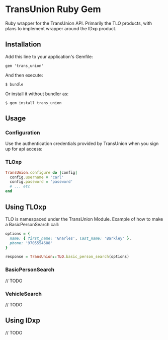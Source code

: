 # TransUnion Ruby Gem

Ruby wrapper for the TransUnion API. Primarily the TLO products, with plans to implement wrapper around
the IDxp product.

## Installation

Add this line to your application's Gemfile:
   
    gem 'trans_union'
    
And then execute:

    $ bundle
    
Or install it without bundler as:

    $ gem install trans_union
    
## Usage

### Configuration

Use the authentication credentials provided by TransUnion when you sign up for api access:

### TLOxp
```ruby
TransUnion.configure do |config|
  config.username = 'carl'
  config.password = 'password'
  # ... etc
end

```

## Using TLOxp

TLO is namespaced under the TransUnion Module. Example of how to make a BasicPersonSearch call:
```ruby
options = {
  name: { first_name: 'Gnarles', last_name: 'Barkley' },
  phone: '9705554688'
}

response = TransUnion::TLO.basic_person_search(options)
```

### BasicPersonSearch 

// TODO

### VehicleSearch

// TODO

## Using IDxp

// TODO
